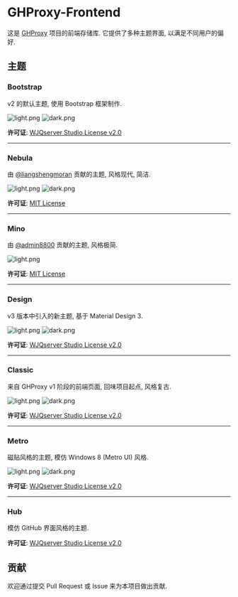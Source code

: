 # GHProxy-Frontend

这是 [GHProxy](https://github.com/WJQSERVER/ghproxy) 项目的前端存储库. 它提供了多种主题界面, 以满足不同用户的偏好.

## 主题

### Bootstrap

v2 的默认主题, 使用 Bootstrap 框架制作.

![light.png](https://webp.wjqserver.com/ghproxy-frontend/bootstrap/light.png)
![dark.png](https://webp.wjqserver.com/ghproxy-frontend/bootstrap/dark.png)

**许可证**: [WJQserver Studio License v2.0](./bootstrap/LICENSE)

---

### Nebula

由 [@liangshengmoran](https://github.com/liangshengmoran) 贡献的主题, 风格现代, 简洁.

![light.png](https://webp.wjqserver.com/ghproxy-frontend/nebula/light.png)
![dark.png](https://webp.wjqserver.com/ghproxy-frontend/nebula/dark.png)

**许可证**: [MIT License](./nebula/LICENSE)

---

### Mino

由 [@admin8800](https://github.com/admin8800) 贡献的主题, 风格极简.

![light.png](https://webp.wjqserver.com/ghproxy-frontend/mino/light.png)

**许可证**: [MIT License](./mino/LICENSE)

---

### Design

v3 版本中引入的新主题, 基于 Material Design 3.

![light.png](https://webp.wjqserver.com/ghproxy-frontend/design/light.png)
![dark.png](https://webp.wjqserver.com/ghproxy-frontend/design/dark.png)

**许可证**: [WJQserver Studio License v2.0](./design/LICENSE)

---

### Classic

来自 GHProxy v1 阶段的前端页面, 回味项目起点, 风格复古.

![light.png](https://webp.wjqserver.com/ghproxy-frontend/classic/light.png)
![dark.png](https://webp.wjqserver.com/ghproxy-frontend/classic/dark.png)

**许可证**: [WJQserver Studio License v2.0](./classic/LICENSE)

---

### Metro

磁贴风格的主题, 模仿 Windows 8 (Metro UI) 风格.

![light.png](https://webp.wjqserver.com/ghproxy-frontend/metro/light.png)
![dark.png](https://webp.wjqserver.com/ghproxy-frontend/metro/dark.png)

**许可证**: [WJQserver Studio License v2.0](./metro/LICENSE)

---

### Hub

模仿 GitHub 界面风格的主题.

**许可证**: [WJQserver Studio License v2.0](./hub/LICENSE)

## 贡献

欢迎通过提交 Pull Request 或 Issue 来为本项目做出贡献.
